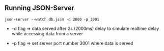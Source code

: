 ## Running JSON-Server

`json-server --watch db.json -d 2000 -p 3001`

- -d flag => data served after 2s (2000ms) delay to simulate realtime delay while accessing data from a server

- -p flag => set server port number 3001 where data is served
